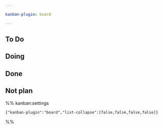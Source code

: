 ```yaml
---

kanban-plugin: board

---
```


## To Do



## Doing



## Done



## Not plan





%% kanban:settings
```
{"kanban-plugin":"board","list-collapse":[false,false,false,false]}
```
%%